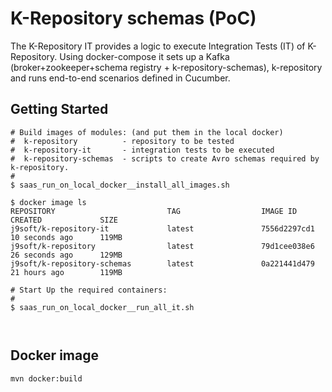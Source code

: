 # K-Repository schemas (PoC)

The K-Repository IT provides a logic to execute Integration Tests (IT) of K-Repository.
Using docker-compose it sets up a Kafka (broker+zookeeper+schema registry + k-repository-schemas), k-repository
 and runs end-to-end scenarios defined in Cucumber.

## Getting Started

```
# Build images of modules: (and put them in the local docker)
#  k-repository          - repository to be tested
#  k-repository-it       - integration tests to be executed
#  k-repository-schemas  - scripts to create Avro schemas required by k-repository.
#
$ saas_run_on_local_docker__install_all_images.sh 

$ docker image ls
REPOSITORY                         TAG                  IMAGE ID            CREATED             SIZE
j9soft/k-repository-it             latest               7556d2297cd1        10 seconds ago      119MB
j9soft/k-repository                latest               79d1cee038e6        26 seconds ago      129MB
j9soft/k-repository-schemas        latest               0a221441d479        21 hours ago        119MB

# Start Up the required containers:
#
$ saas_run_on_local_docker__run_all_it.sh 



```

## Docker image

```
mvn docker:build
```
